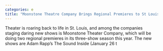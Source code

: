 ```yaml
---
categories: e
title: "Moonstone Theatre Company Brings Regional Premieres to St Louis"
---
```


      
      

      
         
   Theater is roaring back to life in St. Louis, and among the companies staging daring new shows is Moonstone Theater Company, which will be doing two regional premieres in its three-show season this year. The new shows are Adam Rapp’s The Sound Inside (January 26 t